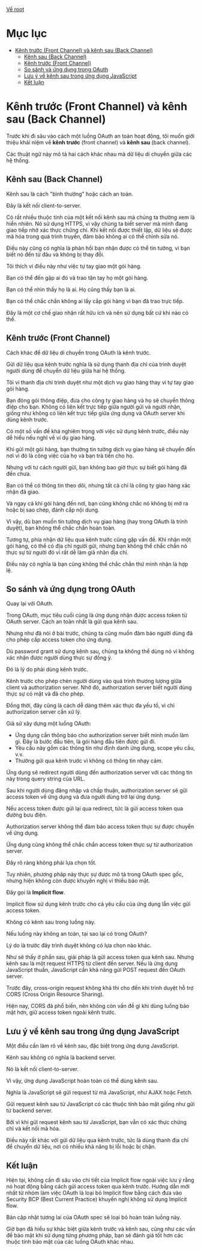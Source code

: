 [Về root](../README.md)

# Mục lục

-   [Kênh trước (Front Channel) và kênh sau (Back Channel)](#kênh-trước-front-channel-và-kênh-sau-back-channel)
    -   [Kênh sau (Back Channel)](#kênh-sau-back-channel)
    -   [Kênh trước (Front Channel)](#kênh-trước-front-channel)
    -   [So sánh và ứng dụng trong OAuth](#so-sánh-và-ứng-dụng-trong-oauth)
    -   [Lưu ý về kênh sau trong ứng dụng JavaScript](#lưu-ý-về-kênh-sau-trong-ứng-dụng-javascript)
    -   [Kết luận](#kết-luận)

# Kênh trước (Front Channel) và kênh sau (Back Channel)

Trước khi đi sâu vào cách một luồng OAuth an toàn hoạt động, tôi muốn giới thiệu khái niệm về **kênh trước** (front channel) và **kênh sau** (back channel).

Các thuật ngữ này mô tả hai cách khác nhau mà dữ liệu di chuyển giữa các hệ thống.

## Kênh sau (Back Channel)

Kênh sau là cách "bình thường" hoặc cách an toàn.

Đây là kết nối client-to-server.

Có rất nhiều thuộc tính của một kết nối kênh sau mà chúng ta thường xem là hiển nhiên. Nó sử dụng HTTPS, vì vậy chúng ta biết server mà mình đang giao tiếp nhờ xác thực chứng chỉ. Khi kết nối được thiết lập, dữ liệu sẽ được mã hóa trong quá trình truyền, đảm bảo không ai có thể chỉnh sửa nó.

Điều này cũng có nghĩa là phản hồi bạn nhận được có thể tin tưởng, vì bạn biết nó đến từ đâu và không bị thay đổi.

Tôi thích ví điều này như việc tự tay giao một gói hàng.

Bạn có thể đến gặp ai đó và trao tận tay họ một gói hàng.

Bạn có thể nhìn thấy họ là ai. Họ cũng thấy bạn là ai.

Bạn có thể chắc chắn không ai lấy cắp gói hàng vì bạn đã trao trực tiếp.

Đây là một cơ chế giao nhận rất hữu ích và nên sử dụng bất cứ khi nào có thể.

## Kênh trước (Front Channel)

Cách khác để dữ liệu di chuyển trong OAuth là kênh trước.

Gửi dữ liệu qua kênh trước nghĩa là sử dụng thanh địa chỉ của trình duyệt người dùng để chuyển dữ liệu giữa hai hệ thống.

Tôi ví thanh địa chỉ trình duyệt như một dịch vụ giao hàng thay vì tự tay giao gói hàng.

Bạn đóng gói thông điệp, đưa cho công ty giao hàng và họ sẽ chuyển thông điệp cho bạn. Không có liên kết trực tiếp giữa người gửi và người nhận, giống như không có liên kết trực tiếp giữa ứng dụng và OAuth server khi dùng kênh trước.

Có một số vấn đề khá nghiêm trọng với việc sử dụng kênh trước, điều này dễ hiểu nếu nghĩ về ví dụ giao hàng.

Khi gửi một gói hàng, bạn thường tin tưởng dịch vụ giao hàng sẽ chuyển đến nơi vì đó là công việc của họ và bạn trả tiền cho họ.

Nhưng với tư cách người gửi, bạn không bao giờ thực sự biết gói hàng đã đến chưa.

Bạn có thể có thông tin theo dõi, nhưng tất cả chỉ là công ty giao hàng xác nhận đã giao.

Và ngay cả khi gói hàng đến nơi, bạn cũng không chắc nó không bị mở ra hoặc bị sao chép, đánh cắp nội dung.

Vì vậy, dù bạn muốn tin tưởng dịch vụ giao hàng (hay trong OAuth là trình duyệt), bạn không thể chắc chắn hoàn toàn.

Tương tự, phía nhận dữ liệu qua kênh trước cũng gặp vấn đề. Khi nhận một gói hàng, có thể có địa chỉ người gửi, nhưng bạn không thể chắc chắn nó thực sự từ người đó vì rất dễ làm giả nhãn địa chỉ.

Điều này có nghĩa là bạn cũng không thể chắc chắn thứ mình nhận là hợp lệ.

## So sánh và ứng dụng trong OAuth

Quay lại với OAuth.

Trong OAuth, mục tiêu cuối cùng là ứng dụng nhận được access token từ OAuth server. Cách an toàn nhất là gửi qua kênh sau.

Nhưng như đã nói ở bài trước, chúng ta cũng muốn đảm bảo người dùng đã cho phép cấp access token cho ứng dụng.

Dù password grant sử dụng kênh sau, chúng ta không thể dùng nó vì không xác nhận được người dùng thực sự đồng ý.

Đó là lý do phải dùng kênh trước.

Kênh trước cho phép chèn người dùng vào quá trình thương lượng giữa client và authorization server. Nhờ đó, authorization server biết người dùng thực sự có mặt và đã cho phép.

Đồng thời, đây cũng là cách dễ dàng thêm xác thực đa yếu tố, vì chỉ authorization server cần xử lý.

Giả sử xây dựng một luồng OAuth:

-   Ứng dụng cần thông báo cho authorization server biết mình muốn làm gì. Đây là bước đầu tiên, là gói hàng đầu tiên được gửi đi.
-   Yêu cầu này gồm các thông tin như định danh ứng dụng, scope yêu cầu, v.v.
-   Thường gửi qua kênh trước vì không có thông tin nhạy cảm.

Ứng dụng sẽ redirect người dùng đến authorization server với các thông tin này trong query string của URL.

Sau khi người dùng đăng nhập và chấp thuận, authorization server sẽ gửi access token về ứng dụng và đưa người dùng trở lại ứng dụng.

Nếu access token được gửi lại qua redirect, tức là gửi access token qua đường bưu điện.

Authorization server không thể đảm bảo access token thực sự được chuyển về ứng dụng.

Ứng dụng cũng không thể chắc chắn access token thực sự từ authorization server.

Đây rõ ràng không phải lựa chọn tốt.

Tuy nhiên, phương pháp này thực sự được mô tả trong OAuth spec gốc, nhưng hiện không còn được khuyến nghị vì thiếu bảo mật.

Đây gọi là **Implicit flow**.

Implicit flow sử dụng kênh trước cho cả yêu cầu của ứng dụng lẫn việc gửi access token.

Không có kênh sau trong luồng này.

Nếu luồng này không an toàn, tại sao lại có trong OAuth?

Lý do là trước đây trình duyệt không có lựa chọn nào khác.

Như sẽ thấy ở phần sau, giải pháp là gửi access token qua kênh sau. Nhưng kênh sau là một request HTTPS từ client đến server. Nếu là ứng dụng JavaScript thuần, JavaScript cần khả năng gửi POST request đến OAuth server.

Trước đây, cross-origin request không khả thi cho đến khi trình duyệt hỗ trợ CORS (Cross Origin Resource Sharing).

Hiện nay, CORS đã phổ biến, nên không còn vấn đề gì khi dùng luồng bảo mật hơn, giữ access token ngoài kênh trước.

## Lưu ý về kênh sau trong ứng dụng JavaScript

Một điều cần làm rõ về kênh sau, đặc biệt trong ứng dụng JavaScript.

Kênh sau không có nghĩa là backend server.

Nó là kết nối client-to-server.

Vì vậy, ứng dụng JavaScript hoàn toàn có thể dùng kênh sau.

Nghĩa là JavaScript sẽ gửi request từ mã JavaScript, như AJAX hoặc Fetch.

Gửi request kênh sau từ JavaScript có các thuộc tính bảo mật giống như gửi từ backend server.

Bởi vì khi gửi request kênh sau từ JavaScript, bạn vẫn có xác thực chứng chỉ và kết nối mã hóa.

Điều này rất khác với gửi dữ liệu qua kênh trước, tức là dùng thanh địa chỉ để chuyển dữ liệu, nơi có nhiều khả năng bị lỗi hoặc bị chặn.

## Kết luận

Hiện tại, không cần đi sâu vào chi tiết của Implicit flow ngoài việc lưu ý rằng nó hoạt động bằng cách gửi access token qua kênh trước. Hướng dẫn mới nhất từ nhóm làm việc OAuth là loại bỏ Implicit flow bằng cách đưa vào Security BCP (Best Current Practice) khuyến nghị không sử dụng Implicit flow.

Bản cập nhật tương lai của OAuth spec sẽ loại bỏ hoàn toàn luồng này.

Giờ bạn đã hiểu sự khác biệt giữa kênh trước và kênh sau, cũng như các vấn đề bảo mật khi sử dụng từng phương pháp, bạn sẽ đánh giá tốt hơn các thuộc tính bảo mật của các luồng OAuth khác nhau.
